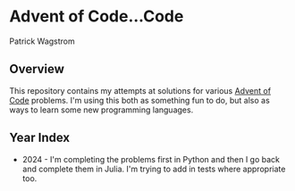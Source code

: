 Advent of Code...Code
=====================

Patrick Wagstrom


Overview
--------

This repository contains my attempts at solutions for various [Advent of
Code](https://adventofcode.com/) problems. I'm using this both as something fun
to do, but also as ways to learn some new programming languages.

Year Index
----------

* 2024 - I'm completing the problems first in Python and then I go back and complete them in Julia. I'm trying to add in tests where appropriate too.

